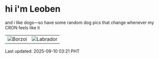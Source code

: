 # hi i'm Leoben

and i like dogs—so have some random dog pics that change whenever my CRON feels like it

|  |  |
|--------|----------|
| ![Borzoi](https://random-dog-vercel.vercel.app/api/random-borzoi?v=1757445667) | ![Labrador](https://random-dog-vercel.vercel.app/api/random-labrador?v=1757445667) |

Last updated: 2025-09-10 03:21 PHT
